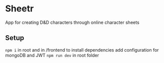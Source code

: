 # Sheetr
App for creating D&D characters through online character sheets

## Setup

`npm i` in root and in /frontend to install dependencies
add configuration for mongoDB and JWT
`npm run dev` in root folder
